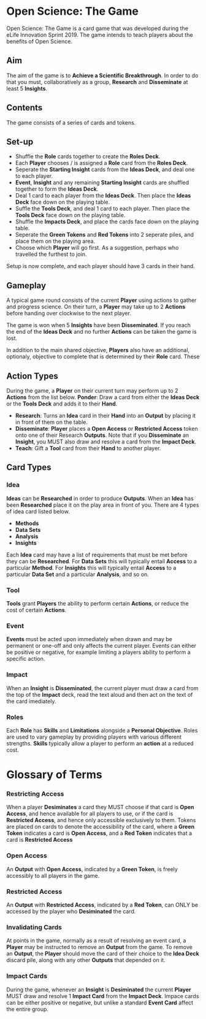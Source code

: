 # Open Science: The Game

Open Science: The Game is a card game that was developed during the eLife Innovation Sprint 2019. The game intends to teach players about the benefits of Open Science. 

## Aim

The aim of the game is to **Achieve a Scientific Breakthrough**. In order to do that you must, collaboratively as a group, **Research** and **Disseminate** at least 5 **Insights**.

## Contents

The game consists of a series of cards and tokens.

## Set-up

- Shuffle the **Role** cards together to create the **Roles Deck**.
- Each **Player** chooses / is assigned a **Role** card from the **Roles Deck**.
- Seperate the **Starting Insight** cards from the **Ideas Deck**, and deal one to each player.
- **Event**, **Insight** and any remaining **Starting Insight** cards are shuffled together to form the **Ideas Deck**. 
- Deal 1 card to each player from the **Ideas Deck**. Then place the **Ideas Deck** face down on the playing table.
- Suffle the **Tools Deck**, and deal 1 card to each player. Then place the **Tools Deck** face down on the playing table.
- Shuffle the **Impacts Deck**, and place the cards face down on the playing table.
- Seperate the **Green Tokens** and **Red Tokens** into 2 seperate piles, and place them on the playing area.
- Choose which **Player** will go first. As a suggestion, perhaps who travelled the furthest to join.

Setup is now complete, and each player should have 3 cards in their hand.

## Gameplay

A typical game round consists of the current **Player** using actions to gather and progress science. On their turn, a **Player** may take up to 2 **Actions** before handing over clockwise to the next player.

The game is won when 5 **Insights** have been **Disseminated**. If you reach the end of the **Ideas Deck** and no further **Actions** can be taken the game is lost.

In addition to the main shared objective, **Players** also have an additional, optionaly, objective to complete that is determined by their **Role** card. These 

## Action Types

During the game, a **Player** on their current turn may perform up to 2 **Actions** from the list below.
 **Ponder**: Draw a card from either the **Ideas Deck** or the **Tools Deck** and adds it to their **Hand**.
- **Research**: Turns an **Idea** card in their **Hand** into an **Output** by placing it in front of them on the table.
- **Disseminate**: **Player** places a **Open Access** or **Restricted Access** token onto one of their Research **Outputs**. Note that if you **Disseminate** an **Insight**, you MUST also draw and resolve a card from the **Impact Deck**.
- **Teach**: Gift a **Tool** card from their **Hand** to another player.

## Card Types

### **Idea**

**Ideas** can be **Researched** in order to produce **Outputs**. When an **Idea** has been **Researched** place it on the play area in front of you. There are 4 types of idea card listed below.
  - **Methods**
  - **Data Sets**
  - **Analysis**
  - **Insights**

Each **Idea** card may have a list of requirements that must be met before they can be **Researched**. For **Data Sets** this will typically entail **Access** to a particular **Method**. For **Insights** this will typically entail **Access** to a particular **Data Set** and a particular **Analysis**, and so on.

### **Tool**

**Tools** grant **Players** the ability to perform certain **Actions**, or reduce the cost of certain **Actions**.

### **Event** 

**Events** must be acted upon immediately when drawn and may be permanent or one-off and only affects the current player. Events can either be positive or negative, for example limiting a players ability to perform a specific action.

### **Impact**

When an **Insight** is **Disseminated**, the current player must draw a card from the top of the **Impact** deck, read the text aloud and then act on the text of the card imediately.

### **Roles**

Each **Role** has **Skills** and **Limitations** alongside a **Personal Objective**. Roles are used to vary gameplay by providing players with various different strengths. **Skills** typically allow a player to perform an **action** at a reduced cost.

# Glossary of Terms

### Restricting **Access**

When a player **Desiminates** a card they MUST choose if that card is **Open Access**, and hence available for all players to use, or if the card is **Restricted Access**, and hence only accessible exclusively to them. Tokens are placed on cards to denote the accessibility of the card, where a **Green Token** indicates a card is **Open Access**, and a **Red Token** indicates that a card is **Restricted Access**

### Open Access

An **Output** with **Open Access**, indicated by a **Green Token**, is freely accessibly to all players in the game.

### Restricted Access

An **Output** with **Restricted Access**, indicated by a **Red Token**, can ONLY be accessed by the player who **Desiminated** the card.

### Invalidating Cards

At points in the game, normally as a result of resolving an event card, a **Player** may be instructed to remove an **Output** from the game. To remove an **Output**, the **Player** should move the card of their choice to the **Idea Deck** discard pile, along with any other **Outputs** that depended on it.

### Impact Cards

During the game, whenever an **Insight** is **Desiminated** the current **Player** MUST draw and resolve 1 **Impact Card** from the **Impact Deck**. Impace cards can be either positive or negative, but unlike a standard **Event Card** affect the entire group.